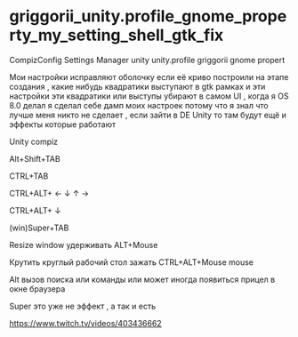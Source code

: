 # griggorii_unity.profile_gnome_property_my_setting_shell_gtk_fix
CompizConfig Settings Manager unity unity.profile griggorii gnome propert

Мои настройки исправляют оболочку если её криво построили на этапе создания , какие нибудь квадратики выступают в gtk рамках
и эти настройки эти квадратики или выступы убирают в самом UI , когда я OS 8.0 делал я сделал себе дамп моих настроек потому что я знал что
лучше меня никто не сделает , если зайти в DE Unity то там будут ещё и эффекты которые работают 

Unity compiz

Alt+Shift+TAB

CTRL+TAB

CTRL+ALT+ ← ↓ ↑ →

CTRL+ALT+ ↓

(win)Super+TAB

Resize window удерживать ALT+Mouse

Крутить круглый рабочий стол зажать CTRL+ALT+Mouse mouse 

Alt вызов поиска или команды или может иногда появиться прицел в окне браузера

Super это уже не эффект , а так и есть

https://www.twitch.tv/videos/403436662
